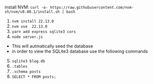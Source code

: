 install NVM: `curl -o- https://raw.githubusercontent.com/nvm-sh/nvm/v0.40.1/install.sh | bash`
1. `nvm install 22.13.0`
2. `nvm use  22.13.0`
3. `yarn add express sqlite3 cors`
4. `node server.js`
- This will autmatically seed the database
- in order to view the SQLite3 database use the following commands
5. `sqlite3 blog.db`
6. `.tables`
7. `.schema posts`
8. `SELECT * FROM posts;`

